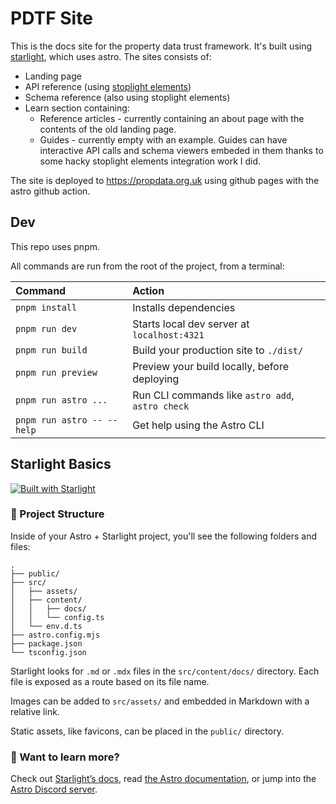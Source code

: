 # PDTF Site
This is the docs site for the property data trust framework. It's built using [starlight](https://starlight.astro.build), which uses astro. The sites consists of:
* Landing page
* API reference (using [stoplight elements](https://stoplight.io/open-source/elements))
* Schema reference (also using stoplight elements)
* Learn section containing:
    * Reference articles - currently containing an about page with the contents of the old landing page.
    * Guides - currently empty with an example. Guides can have interactive API calls and schema viewers embeded in them thanks to some hacky stoplight elements integration work I did.

The site is deployed to https://propdata.org.uk using github pages with the astro github action.

## Dev
This repo uses pnpm.

All commands are run from the root of the project, from a terminal:

| Command                   | Action                                           |
|:--------------------------| :----------------------------------------------- |
| `pnpm install`             | Installs dependencies                            |
| `pnpm run dev`            | Starts local dev server at `localhost:4321`      |
| `pnpm run build`           | Build your production site to `./dist/`          |
| `pnpm run preview`         | Preview your build locally, before deploying     |
| `pnpm run astro ...`       | Run CLI commands like `astro add`, `astro check` |
| `pnpm run astro -- --help` | Get help using the Astro CLI                     |



## Starlight Basics
[![Built with Starlight](https://astro.badg.es/v2/built-with-starlight/tiny.svg)](https://starlight.astro.build)


### 🚀 Project Structure

Inside of your Astro + Starlight project, you'll see the following folders and files:

```
.
├── public/
├── src/
│   ├── assets/
│   ├── content/
│   │   ├── docs/
│   │   └── config.ts
│   └── env.d.ts
├── astro.config.mjs
├── package.json
└── tsconfig.json
```

Starlight looks for `.md` or `.mdx` files in the `src/content/docs/` directory. Each file is exposed as a route based on its file name.

Images can be added to `src/assets/` and embedded in Markdown with a relative link.

Static assets, like favicons, can be placed in the `public/` directory.


### 👀 Want to learn more?

Check out [Starlight’s docs](https://starlight.astro.build/), read [the Astro documentation](https://docs.astro.build), or jump into the [Astro Discord server](https://astro.build/chat).
